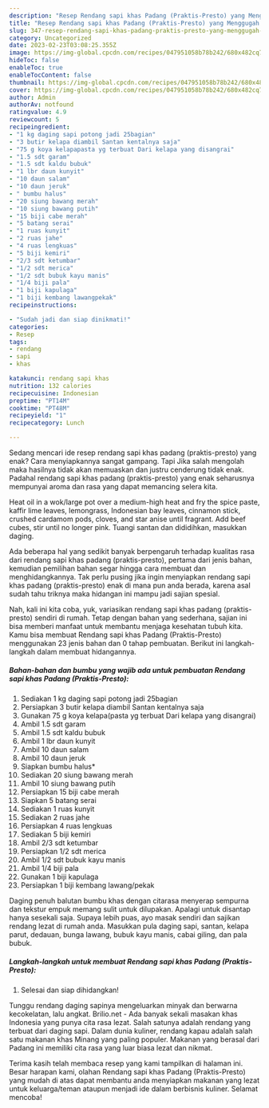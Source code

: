 ```yaml
---
description: "Resep Rendang sapi khas Padang (Praktis-Presto) yang Menggugah Selera "
title: "Resep Rendang sapi khas Padang (Praktis-Presto) yang Menggugah Selera "
slug: 347-resep-rendang-sapi-khas-padang-praktis-presto-yang-menggugah-selera
category: Uncategorized
date: 2023-02-23T03:08:25.355Z
image: https://img-global.cpcdn.com/recipes/047951058b78b242/680x482cq70/rendang-sapi-khas-padang-praktis-presto-foto-resep-utama.jpg
hideToc: false
enableToc: true
enableTocContent: false
thumbnail: https://img-global.cpcdn.com/recipes/047951058b78b242/680x482cq70/rendang-sapi-khas-padang-praktis-presto-foto-resep-utama.jpg
cover: https://img-global.cpcdn.com/recipes/047951058b78b242/680x482cq70/rendang-sapi-khas-padang-praktis-presto-foto-resep-utama.jpg
author: Admin
authorAv: notfound
ratingvalue: 4.9
reviewcount: 5
recipeingredient:
- "1 kg daging sapi potong jadi 25bagian"
- "3 butir kelapa diambil Santan kentalnya saja"
- "75 g koya kelapapasta yg terbuat Dari kelapa yang disangrai"
- "1.5 sdt garam"
- "1.5 sdt kaldu bubuk"
- "1 lbr daun kunyit"
- "10 daun salam"
- "10 daun jeruk"
- " bumbu halus"
- "20 siung bawang merah"
- "10 siung bawang putih"
- "15 biji cabe merah"
- "5 batang serai"
- "1 ruas kunyit"
- "2 ruas jahe"
- "4 ruas lengkuas"
- "5 biji kemiri"
- "2/3 sdt ketumbar"
- "1/2 sdt merica"
- "1/2 sdt bubuk kayu manis"
- "1/4 biji pala"
- "1 biji kapulaga"
- "1 biji kembang lawangpekak"
recipeinstructions:

- "Sudah jadi dan siap dinikmati!"
categories:
- Resep
tags:
- rendang
- sapi
- khas

katakunci: rendang sapi khas 
nutrition: 132 calories
recipecuisine: Indonesian
preptime: "PT14M"
cooktime: "PT48M"
recipeyield: "1"
recipecategory: Lunch

---
```



Sedang mencari ide resep rendang sapi khas padang (praktis-presto) yang enak? Cara menyiapkannya sangat gampang. Tapi Jika salah mengolah maka hasilnya tidak akan memuaskan dan justru cenderung tidak enak. Padahal rendang sapi khas padang (praktis-presto) yang enak seharusnya mempunyai aroma dan rasa yang dapat memancing selera kita.


Heat oil in a wok/large pot over a medium-high heat and fry the spice paste, kaffir lime leaves, lemongrass, Indonesian bay leaves, cinnamon stick, crushed cardamom pods, cloves, and star anise until fragrant. Add beef cubes, stir until no longer pink. Tuangi santan dan dididihkan, masukkan daging.

Ada beberapa hal yang sedikit banyak berpengaruh terhadap kualitas rasa dari rendang sapi khas padang (praktis-presto), pertama dari jenis bahan, kemudian pemilihan bahan segar hingga cara membuat dan menghidangkannya. Tak perlu pusing jika ingin menyiapkan rendang sapi khas padang (praktis-presto) enak di mana pun anda berada, karena asal sudah tahu triknya maka hidangan ini mampu jadi sajian spesial.


Nah, kali ini kita coba, yuk, variasikan rendang sapi khas padang (praktis-presto) sendiri di rumah. Tetap dengan bahan yang sederhana, sajian ini bisa memberi manfaat untuk membantu menjaga kesehatan tubuh kita. Kamu bisa membuat Rendang sapi khas Padang (Praktis-Presto) menggunakan 23 jenis bahan dan 0 tahap pembuatan. Berikut ini langkah-langkah dalam membuat hidangannya.

<!--inarticleads1-->

##### Bahan-bahan dan bumbu yang wajib ada untuk pembuatan Rendang sapi khas Padang (Praktis-Presto):

1. Sediakan 1 kg daging sapi potong jadi 25bagian
1. Persiapkan 3 butir kelapa diambil Santan kentalnya saja
1. Gunakan 75 g koya kelapa(pasta yg terbuat Dari kelapa yang disangrai)
1. Ambil 1.5 sdt garam
1. Ambil 1.5 sdt kaldu bubuk
1. Ambil 1 lbr daun kunyit
1. Ambil 10 daun salam
1. Ambil 10 daun jeruk
1. Siapkan  bumbu halus*
1. Sediakan 20 siung bawang merah
1. Ambil 10 siung bawang putih
1. Persiapkan 15 biji cabe merah
1. Siapkan 5 batang serai
1. Sediakan 1 ruas kunyit
1. Sediakan 2 ruas jahe
1. Persiapkan 4 ruas lengkuas
1. Sediakan 5 biji kemiri
1. Ambil 2/3 sdt ketumbar
1. Persiapkan 1/2 sdt merica
1. Ambil 1/2 sdt bubuk kayu manis
1. Ambil 1/4 biji pala
1. Gunakan 1 biji kapulaga
1. Persiapkan 1 biji kembang lawang/pekak


Daging penuh balutan bumbu khas dengan citarasa menyerap sempurna dan tekstur empuk memang sulit untuk dilupakan. Apalagi untuk disantap hanya sesekali saja. Supaya lebih puas, ayo masak sendiri dan sajikan rendang lezat di rumah anda. Masukkan pula daging sapi, santan, kelapa parut, dedauan, bunga lawang, bubuk kayu manis, cabai giling, dan pala bubuk. 

<!--inarticleads2-->

##### Langkah-langkah untuk membuat Rendang sapi khas Padang (Praktis-Presto):


1. Selesai dan siap dihidangkan!

Tunggu rendang daging sapinya mengeluarkan minyak dan berwarna kecokelatan, lalu angkat. Brilio.net - Ada banyak sekali masakan khas Indonesia yang punya cita rasa lezat. Salah satunya adalah rendang yang terbuat dari daging sapi. Dalam dunia kuliner, rendang kapau adalah salah satu makanan khas Minang yang paling populer. Makanan yang berasal dari Padang ini memiliki cita rasa yang luar biasa lezat dan nikmat. 

Terima kasih telah membaca resep yang kami tampilkan di halaman ini. Besar harapan kami, olahan Rendang sapi khas Padang (Praktis-Presto) yang mudah di atas dapat membantu anda menyiapkan makanan yang lezat untuk keluarga/teman ataupun menjadi ide dalam berbisnis kuliner. Selamat mencoba!
